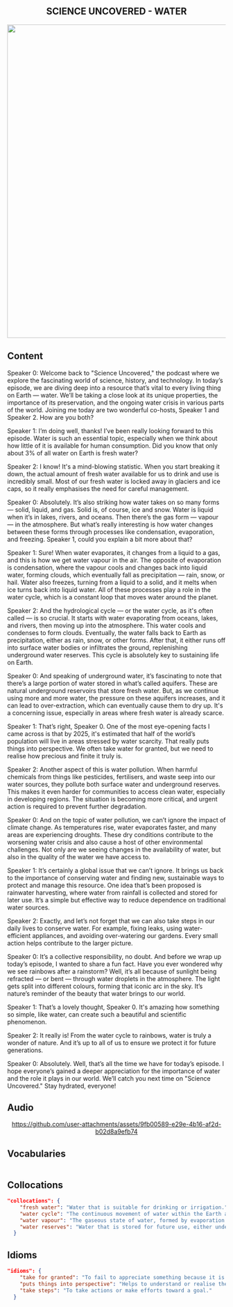 <h2 align='center'>
SCIENCE UNCOVERED - WATER
</h2>

<div align='center'>
<img src='https://apureinstrument.com/wp-content/uploads/2023/10/Water-cycle-in-natural-processes.png' width=720px>
</div>

## Content

Speaker 0: Welcome back to "Science Uncovered," the podcast where we explore the fascinating world of science, history, and technology. In today’s episode, we are diving deep into a resource that’s vital to every living thing on Earth — water. We’ll be taking a close look at its unique properties, the importance of its preservation, and the ongoing water crisis in various parts of the world. Joining me today are two wonderful co-hosts, Speaker 1 and Speaker 2. How are you both?

Speaker 1: I’m doing well, thanks! I’ve been really looking forward to this episode. Water is such an essential topic, especially when we think about how little of it is available for human consumption. Did you know that only about 3% of all water on Earth is fresh water?

Speaker 2: I know! It's a mind-blowing statistic. When you start breaking it down, the actual amount of fresh water available for us to drink and use is incredibly small. Most of our fresh water is locked away in glaciers and ice caps, so it really emphasises the need for careful management.

Speaker 0: Absolutely. It’s also striking how water takes on so many forms — solid, liquid, and gas. Solid is, of course, ice and snow. Water is liquid when it’s in lakes, rivers, and oceans. Then there’s the gas form — vapour — in the atmosphere. But what’s really interesting is how water changes between these forms through processes like condensation, evaporation, and freezing. Speaker 1, could you explain a bit more about that?

Speaker 1: Sure! When water evaporates, it changes from a liquid to a gas, and this is how we get water vapour in the air. The opposite of evaporation is condensation, where the vapour cools and changes back into liquid water, forming clouds, which eventually fall as precipitation — rain, snow, or hail. Water also freezes, turning from a liquid to a solid, and it melts when ice turns back into liquid water. All of these processes play a role in the water cycle, which is a constant loop that moves water around the planet.

Speaker 2: And the hydrological cycle — or the water cycle, as it's often called — is so crucial. It starts with water evaporating from oceans, lakes, and rivers, then moving up into the atmosphere. This water cools and condenses to form clouds. Eventually, the water falls back to Earth as precipitation, either as rain, snow, or other forms. After that, it either runs off into surface water bodies or infiltrates the ground, replenishing underground water reserves. This cycle is absolutely key to sustaining life on Earth.

Speaker 0: And speaking of underground water, it’s fascinating to note that there’s a large portion of water stored in what’s called aquifers. These are natural underground reservoirs that store fresh water. But, as we continue using more and more water, the pressure on these aquifers increases, and it can lead to over-extraction, which can eventually cause them to dry up. It's a concerning issue, especially in areas where fresh water is already scarce.

Speaker 1: That’s right, Speaker 0. One of the most eye-opening facts I came across is that by 2025, it's estimated that half of the world’s population will live in areas stressed by water scarcity. That really puts things into perspective. We often take water for granted, but we need to realise how precious and finite it truly is.

Speaker 2: Another aspect of this is water pollution. When harmful chemicals from things like pesticides, fertilisers, and waste seep into our water sources, they pollute both surface water and underground reserves. This makes it even harder for communities to access clean water, especially in developing regions. The situation is becoming more critical, and urgent action is required to prevent further degradation.

Speaker 0: And on the topic of water pollution, we can’t ignore the impact of climate change. As temperatures rise, water evaporates faster, and many areas are experiencing droughts. These dry conditions contribute to the worsening water crisis and also cause a host of other environmental challenges. Not only are we seeing changes in the availability of water, but also in the quality of the water we have access to.

Speaker 1: It’s certainly a global issue that we can’t ignore. It brings us back to the importance of conserving water and finding new, sustainable ways to protect and manage this resource. One idea that’s been proposed is rainwater harvesting, where water from rainfall is collected and stored for later use. It’s a simple but effective way to reduce dependence on traditional water sources.

Speaker 2: Exactly, and let’s not forget that we can also take steps in our daily lives to conserve water. For example, fixing leaks, using water-efficient appliances, and avoiding over-watering our gardens. Every small action helps contribute to the larger picture.

Speaker 0: It’s a collective responsibility, no doubt. And before we wrap up today’s episode, I wanted to share a fun fact. Have you ever wondered why we see rainbows after a rainstorm? Well, it’s all because of sunlight being refracted — or bent — through water droplets in the atmosphere. The light gets split into different colours, forming that iconic arc in the sky. It’s nature’s reminder of the beauty that water brings to our world.

Speaker 1: That’s a lovely thought, Speaker 0. It's amazing how something so simple, like water, can create such a beautiful and scientific phenomenon.

Speaker 2: It really is! From the water cycle to rainbows, water is truly a wonder of nature. And it’s up to all of us to ensure we protect it for future generations.

Speaker 0: Absolutely. Well, that’s all the time we have for today’s episode. I hope everyone’s gained a deeper appreciation for the importance of water and the role it plays in our world. We’ll catch you next time on "Science Uncovered." Stay hydrated, everyone!

## Audio


<div align='center'>



https://github.com/user-attachments/assets/9fb00589-e29e-4b16-af2d-b02d8a9efb74



</div>


## Vocabularies

```json

```

## Collocations

```json
"collocations": {
    "fresh water": "Water that is suitable for drinking or irrigation.",
    "water cycle": "The continuous movement of water within the Earth and atmosphere.",
    "water vapour": "The gaseous state of water, formed by evaporation.",
    "water reserves": "Water that is stored for future use, either underground or in reservoirs."
  }
```


## Idioms

```json
"idioms": {
    "take for granted": "To fail to appreciate something because it is so familiar or readily available.",
    "puts things into perspective": "Helps to understand or realise the full importance of something.",
    "take steps": "To take actions or make efforts toward a goal."
  }
```
